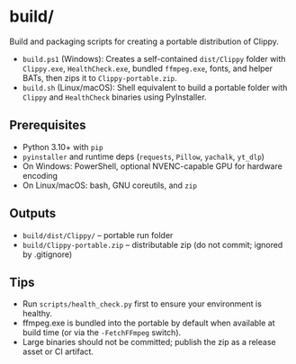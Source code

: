 # build/

Build and packaging scripts for creating a portable distribution of Clippy.

- `build.ps1` (Windows): Creates a self-contained `dist/Clippy` folder with `Clippy.exe`, `HealthCheck.exe`, bundled `ffmpeg.exe`, fonts, and helper BATs, then zips it to `Clippy-portable.zip`.
- `build.sh` (Linux/macOS): Shell equivalent to build a portable folder with `Clippy` and `HealthCheck` binaries using PyInstaller.

## Prerequisites

- Python 3.10+ with `pip`
- `pyinstaller` and runtime deps (`requests`, `Pillow`, `yachalk`, `yt_dlp`)
- On Windows: PowerShell, optional NVENC-capable GPU for hardware encoding
- On Linux/macOS: bash, GNU coreutils, and `zip`

## Outputs

- `build/dist/Clippy/` – portable run folder
- `build/Clippy-portable.zip` – distributable zip (do not commit; ignored by .gitignore)

## Tips

- Run `scripts/health_check.py` first to ensure your environment is healthy.
- ffmpeg.exe is bundled into the portable by default when available at build time (or via the `-FetchFFmpeg` switch).
- Large binaries should not be committed; publish the zip as a release asset or CI artifact.

